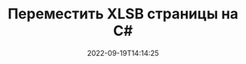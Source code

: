 ---
############################# Static ############################
layout: "auto-gen-merger"
date: 2022-09-19T14:14:25
draft: false
otherformats: odt one otp ott pdf pps ppsx ppt pptx rtf tex vdx vsdm vsdx vssm vssx

############################# Head ############################
head_title: "Переместить XLSB страницы на C#"
head_description: "Переместите страницы в документе XLSB на C# в любую позицию с помощью Merger API."

############################# Header ############################
title: "Переместить XLSB страницы на C#"
description: "Переместите XLSB страницы с помощью нескольких строк .NET кода."
bg_image: "https://cms.admin.containerize.com/templates/aspose/App_Themes/V3/images/bg/header1.png"
bg_overlay: false
button:
    enable: true
    icon: "fas fa-arrow-down"
    label: "Скачать бесплатную пробную версию"
    link: "https://downloads.groupdocs.com/merger/net"

############################# SubMenu ############################
submenu:
    enable: true

    left:
        img_alt: "GroupDocs.Merger for .NET"
        image: "https://cms.admin.containerize.com/templates/groupdocs/images/product-logos/90x90-noborder/groupdocs-merger-net.png"
        product: "GroupDocs.Merger"
        platform: ".NET"

    middle:
        button:

            # button loop
            - link: "https://apireference.groupdocs.com/merger/net"
              text: "Справочник по API"

            # button loop
            - link: "https://github.com/groupdocs-merger"
              text: "Примеры кода"

            # button loop
            - link: "https://products.groupdocs.app/merger/family"
              text: "Живые демонстрации"

            # button loop
            - link: "https://purchase.groupdocs.com/pricing/merger/net"
              text: "Цены"

    right:
        link_download: "https://downloads.groupdocs.com/merger"
        link_learn: "https://docs.groupdocs.com/merger/net"
        link_buy: "https://purchase.groupdocs.com"

############################# About ############################
about:
    enable: true
    title: "Кратко о GroupDocs.Merger for .NET"
    content: |
        [GroupDocs.Merger for .NET](/ru/merger/net/) предоставляет удобное решение для объединения нескольких файлов PDF, Microsoft Office (Word, Excel, PowerPoint, OneNote), OpenDocument, HTML, изображений и многие другие документы в один файл в .NET приложениях. GroupDocs.Merger сэкономит вам много усилий, так как вы можете объединять XLSB документы - нет необходимости устанавливать какое-либо стороннее программное обеспечение, настольные приложения или плагины. Теперь не нужно тратить время и объединять файлы вручную! Миссия GroupDocs — обеспечить наилучшее качество и упростить рабочие процессы обработки документов.
        
        GroupDocs.Merger API — правильный выбор для корпоративных решений, которым нужны функции перемещения файловых страниц. Эти интерфейсы хорошо поддерживаются во всех основных операционных системах и платформах, включая .NET Framework, .NET Standard, .NET Core, Mono.

############################# Steps ############################
steps:
    enable: true
    title_left: "Переместить страницы XLSB документов на .NET"
    content_left: |
        [GroupDocs.Merger for .NET](/ru/merger/net/) позволяет разработчикам C# легко перемещать страницы в файле XLSB, выполняя несколько простых шагов. .
        
        * Инициализируйте **MoveOptions**, чтобы указать текущие и новые номера страниц.
        * Создайте новый экземпляр **Merger** и передайте ему путь к исходному документу в качестве параметра конструктора.
        * Вызовите метод **MovePage** и передайте объект **MoveOptions**.
        * Вызовите метод **Save** и укажите путь к файлу для сохранения результирующего документа.

    title_right: "Системные Требования"
    content_right: |
        GroupDocs.Merger for .NET API поддерживаются на всех основных платформах и операционных системах. Перед выполнением приведенного ниже кода убедитесь, что в вашей системе установлены следующие предварительные компоненты.

        * Операционные системы: Microsoft Windows, Linux, MacOS
        * Среда разработки: Visual Studio, Xamarin, MonoDevelop
        * Фреймворки: .NET Framework, .NET Standard, .NET Core, Mono
        * Загрузите последнюю версию GroupDocs.Merger for .NET из [NuGet](https://www.nuget.org/packages/groupdocs.merger)
         
    code: |
     {{% merger/additional-styles %}}
     {{< merger/code-merger title="Как переместить страницы XLSB документов, используя пример кода C#">}}

        ```csharp    
        // Переместите страницы XLSB документов с помощью GroupDocs.Merger API
        int pageNumber = 6;
        int newPageNumber = 1;

        // Инициализировать класс MoveOptions для указания текущих и новых номеров страниц.
        MoveOptions moveOptions = new MoveOptions(pageNumber, newPageNumber);

        // Создание экземпляра класса Merger с входным параметром XLSB документа
        using (Merger merger = new Merger("input.xlsb"))
          {
            // Вызвать метод MovePage и передать ему объект MoveOptions
            merger.MovePage(moveOptions);
    
            // Вызовите метод Save и передайте желаемый путь к файлу, чтобы сохранить результат.
            merger.Save("output.xlsb");
          }
        ```
     {{< /merger/code-merger >}}

############################# Demos ############################
demos:
    enable: true
    title: "Живые демонстрации – переместите XLSB страницы онлайн"
    content: |
       Переместите страницы XLSB документов прямо сейчас, посетив веб-сайт [Живые демонстрации GroupDocs.Merger](https://products.groupdocs.app/splitter/move-pages/xlsb).
       Живые демонстрации имеют следующие преимущества.
        
############################# About Formats ############################
about_formats:
    enable: true

############################# More Formats ############################
more_formats:
    enable: true
    title: "Перемещение страниц других форматов документов"
    content: |
        .NET API для документов и изображений. Переместите некоторые страницы документов, указанных ниже.

############################# Back to top ###############################
back_to_top:
    enable: true
---
